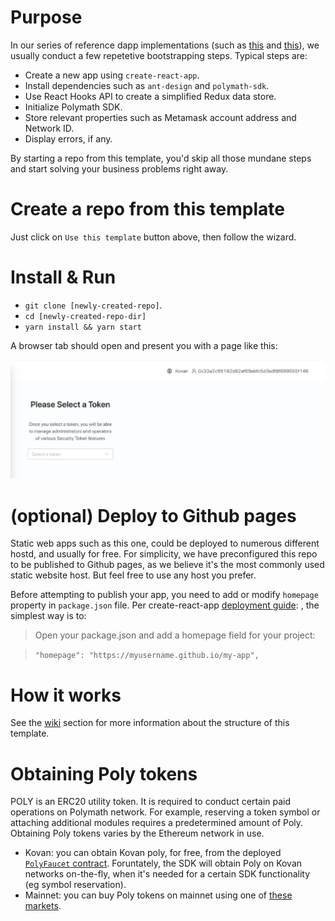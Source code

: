 # Purpose

In our series of reference dapp implementations (such as [this](https://github.com/PolymathNetwork/whitelist-standalone) and [this](https://github.com/PolymathNetwork/whitelist-standalone)), we usually conduct a few repetetive bootstrapping steps. Typical steps are:
- Create a new app using `create-react-app`.
- Install dependencies such as `ant-design` and `polymath-sdk`.
- Use React Hooks API to create a simplified Redux data store.
- Initialize Polymath SDK.
- Store relevant properties such as Metamask account address and Network ID.
- Display errors, if any.

By starting a repo from this template, you'd skip all those mundane steps and start solving your business problems right away.

# Create a repo from this template

Just click on `Use this template` button above, then follow the wizard.

# Install & Run

- `git clone [newly-created-repo]`.
- `cd [newly-created-repo-dir]`
- `yarn install && yarn start`

A browser tab should open and present you with a page like this:

![Homepage](images/homepage.png)

# (optional) Deploy to Github pages 

Static web apps such as this one, could be deployed to numerous different hostd, and usually for free. For simplicity, we have preconfigured this repo to be published to Github pages, as we believe it's the most commonly used static website host. But feel free to use any host you prefer.

Before attempting to publish your app, you need to add or modify `homepage` property in `package.json` file. Per create-react-app [deployment guide](https://create-react-app.dev/docs/deployment#step-1-add-homepage-to-packagejson):
, the simplest way is to:
> Open your package.json and add a homepage field for your project:

>  ```"homepage": "https://myusername.github.io/my-app",```

# How it works

See the [wiki](https://github.com/PolymathNetwork/dapp-boilerplate/wiki) section for more information about the structure of this template.

# Obtaining Poly tokens

POLY is an ERC20 utility token. It is required to conduct certain paid operations on Polymath network. For example, reserving a token symbol or attaching additional modules requires a predetermined amount of Poly. Obtaining Poly tokens varies by the Ethereum network in use.
- Kovan: you can obtain Kovan poly, for free, from the deployed [`PolyFaucet` contract](https://github.com/PolymathNetwork/polymath-core/#v200-1). Foruntately, the SDK will obtain Poly on Kovan networks on-the-fly, when it's needed for a certain SDK functionality (eg symbol reservation).
- Mainnet: you can buy Poly tokens on mainnet using one of [these markets](https://coinmarketcap.com/currencies/polymath-network/#markets).
